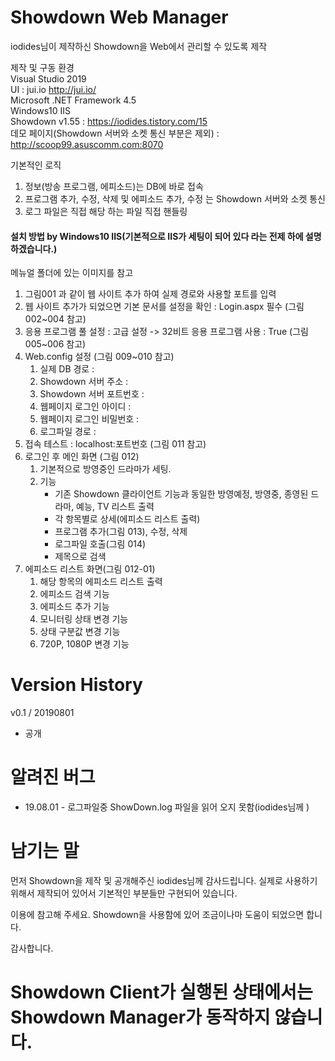# Showdown Web Manager  
iodides님이 제작하신 Showdown을 Web에서 관리할 수 있도록 제작  

제작 및 구동 환경  
Visual Studio 2019  
UI : jui.io http://jui.io/  
Microsoft .NET Framework 4.5  
Windows10 IIS  
Showdown v1.55 : https://iodides.tistory.com/15  
데모 페이지(Showdown 서버와 소켓 통신 부분은 제외) : http://scoop99.asuscomm.com:8070  

기본적인 로직
1. 정보(방송 프로그램, 에피소드)는 DB에 바로 접속  
2. 프로그램 추가, 수정, 삭제 및 에피소드 추가, 수정 는 Showdown 서버와 소켓 통신  
3. 로그 파일은 직접 해당 하는 파일 직접 핸들링  


#### 설치 방법 by Windows10 IIS(기본적으로 IIS가 세팅이 되어 있다 라는 전제 하에 설명 하겠습니다.)

메뉴얼 폴더에 있는 이미지를 참고
1. 그림001 과 같이 웹 사이트 추가 하여 실제 경로와 사용할 포트를 입력
2. 웹 사이트 추가가 되었으면 기본 문서를 설정을 확인 : Login.aspx 필수 (그림 002~004 참고)
3. 응용 프로그램 풀 설정 : 고급 설정 -> 32비트 응용 프로그램 사용 : True (그림 005~006 참고)
4. Web.config 설정 (그림 009~010 참고)
   1) 실제 DB 경로 : <add key="connStr" value="Data Source=H:\Project\ShowDownTest\Data\SQLDB.db" />
   2) Showdown 서버 주소 : <add key="connSocketIP" value="localhost" />
   3) Showdown 서버 포트번호 : <add key="connSocketPort" value="1111" />
   4) 웹페이지 로그인 아이디 : <add key="id" value="admin" />
   5) 웹페이지 로그인 비밀번호 : <add key="pass" value="admin" />
   6) 로그파일 경로 : <add key="logPath" value="H:\Project\ShowDownTest\Data" />
5. 접속 테스트 : localhost:포트번호 (그림 011 참고)
6. 로그인 후 메인 화면 (그림 012)
   1) 기본적으로 방영중인 드라마가 세팅.
   2) 기능
      - 기존 Showdown 클라이언트 기능과 동일한 방영예정, 방영중, 종영된 드라마, 예능, TV 리스트 출력
      - 각 항목별로 상세(에피소드 리스트 출력)
      - 프로그램 추가(그림 013), 수정, 삭제
      - 로그파일 호출(그림 014)
      - 제목으로 검색
7. 에피소드 리스트 화면(그림 012-01)
    1) 해당 항목의 에피소드 리스트 출력
    2) 에피소드 검색 기능
    3) 에피소드 추가 기능
    4) 모니터링 상태 변경 기능
    5) 상태 구분값 변경 기능
    6) 720P, 1080P 변경 기능

# Version History
v0.1 / 20190801
 - 공개
 
# 알려진 버그
 - 19.08.01 - 로그파일중 ShowDown.log 파일을 읽어 오지 못함(iodides님께 )



# 남기는 말
먼저 Showdown을 제작 및 공개해주신 iodides님께 감사드립니다.
실제로 사용하기 위해서 제작되어 있어서 기본적인 부분들만 구현되어 있습니다.

이용에 참고해 주세요.
Showdown을 사용함에 있어 조금이나마 도움이 되었으면 합니다.

감사합니다.

# Showdown Client가 실행된 상태에서는 Showdown Manager가 동작하지 않습니다.
